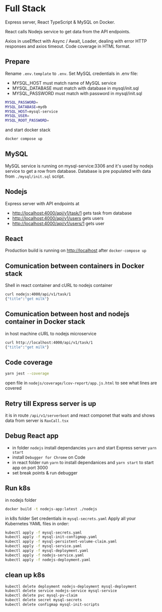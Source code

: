# Full Stack

Express server, React TypeScript & MySQL on Docker. 

React calls Nodejs service to get data from the API endpoints.

Axios in useEffect with Async / Await, Loader, dealing with error HTTP responses and axios timeout. Code coverage in HTML format.

## Prepare

Rename `.env.template` to `.env`. Set MySQL credentials in .env file: 
- MYSQL_HOST must match name of MySQL service
- MYSQL_DATABASE must match with database in mysql/init.sql 
- MYSQL_PASSWORD must match with password in mysql/init.sql

```sh
MYSQL_PASSWORD=
MYSQL_DATABASE=mydb
MYSQL_HOST=mysql-service
MYSQL_USER=
MYSQL_ROOT_PASSWORD=
```

and start docker stack

```sh
docker compose up
```

## MySQL

MySQL service is running on mysql-service:3306 and it's used by nodejs service to get a row from database. Database is pre populated with data from `./mysql/init.sql` script.

## Nodejs

Express server with API endpoints at 
- <http://localhost:4000/api/v1/task/1> gets task from database
- <http://localhost:4000/api/v1/users> gets users
- <http://localhost:4000/api/v1/users/1> gets user

## React

Production build is running on <http://localhost> after `docker-compose up` 

## Comunication between containers in Docker stack

Shell in react container and cURL to nodejs container
```sh
curl nodejs:4000/api/v1/task/1
{"title":"get milk"}
```

## Comunication between host and nodejs container in Docker stack

in host machine cURL to nodejs microservice
```sh
curl http://localhost:4000/api/v1/task/1
{"title":"get milk"}
```

## Code coverage

```sh
yarn jest --coverage
```

open file in `nodejs/coverage/lcov-report/app.js.html` to see what lines are covered


## Retry till Express server is up
it is in route `/api/v1/serverboot` and react componet that waits and shows data from server is `RaxCall.tsx`


## Debug React app
- in folder `nodejs` install dependancies `yarn` and start Express server `yarn start`
- install `Debugger for Chrome` on Code
- in react folder run `yarn` to install dependanices and `yarn start` to start app on port 3000
- set break points & run debugger


## Run k8s

in nodejs folder 

```sh
docker build -t nodejs-app:latest ./nodejs
```

in k8s folder
Set credentials in `mysql-secrets.yaml`
Apply all your Kubernetes YAML files in order:

```sh
kubectl apply -f mysql-secrets.yaml
kubectl apply -f mysql-init-configmap.yaml
kubectl apply -f mysql-persistent-volume-claim.yaml
kubectl apply -f mysql-service.yaml
kubectl apply -f mysql-deployment.yaml
kubectl apply -f nodejs-service.yaml
kubectl apply -f nodejs-deployment.yaml
```

## clean up k8s

```sh
kubectl delete deployment nodejs-deployment mysql-deployment
kubectl delete service nodejs-service mysql-service
kubectl delete pvc mysql-pv-claim
kubectl delete secret mysql-secrets
kubectl delete configmap mysql-init-scripts
```
